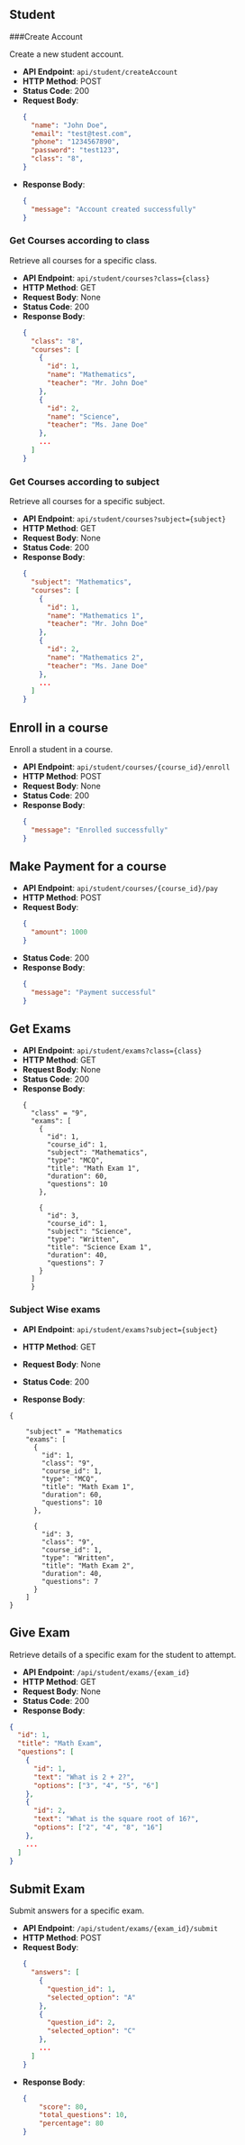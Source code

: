 ## Student

###Create Account

Create a new student account.
- **API Endpoint**: `api/student/createAccount`
- **HTTP Method**: POST
- **Status Code**: 200
- **Request Body**:
  ```json
  {
    "name": "John Doe",
    "email": "test@test.com",
    "phone": "1234567890",
    "password": "test123",
    "class": "8",
  }
  ```
- **Response Body**:
  ```json
  {
    "message": "Account created successfully"
  }
  ```


### Get Courses according to class

Retrieve all courses for a specific class.
- **API Endpoint**: `api/student/courses?class={class}`
- **HTTP Method**: GET
- **Request Body**: None
- **Status Code**: 200
- **Response Body**:
  ```json
  {
    "class": "8",
    "courses": [
      {
        "id": 1,
        "name": "Mathematics",
        "teacher": "Mr. John Doe"
      },
      {
        "id": 2,
        "name": "Science",
        "teacher": "Ms. Jane Doe"
      },
      ...
    ]
  }
  ```
### Get Courses according to subject

Retrieve all courses for a specific subject.
- **API Endpoint**: `api/student/courses?subject={subject}`
- **HTTP Method**: GET
- **Request Body**: None
- **Status Code**: 200
- **Response Body**:
  ```json
  {
    "subject": "Mathematics",
    "courses": [
      {
        "id": 1,
        "name": "Mathematics 1",
        "teacher": "Mr. John Doe"
      },
      {
        "id": 2,
        "name": "Mathematics 2",
        "teacher": "Ms. Jane Doe"
      },
      ...
    ]
  }
  ```




## Enroll in a course

Enroll a student in a course.
- **API Endpoint**: `api/student/courses/{course_id}/enroll`
- **HTTP Method**: POST
- **Request Body**: None
- **Status Code**: 200
- **Response Body**:
  ```json
  {
    "message": "Enrolled successfully"
  }
  ```


## Make Payment for a course

- **API Endpoint**: `api/student/courses/{course_id}/pay`
- **HTTP Method**: POST
- **Request Body**: 
  ```json
  {
    "amount": 1000
  }
  ```
- **Status Code**: 200
- **Response Body**:
  ```json
  {
    "message": "Payment successful"
  }
  ```

## Get Exams
- **API Endpoint**: `api/student/exams?class={class}`
- **HTTP Method**: GET
- **Request Body**: None
- **Status Code**: 200
- **Response Body**:
  ```
  {
    "class" = "9",
    "exams": [
      {
        "id": 1,
        "course_id": 1,
        "subject": "Mathematics",
        "type": "MCQ",
        "title": "Math Exam 1",
        "duration": 60,
        "questions": 10
      },
     
      {
        "id": 3,
        "course_id": 1,
        "subject": "Science",
        "type": "Written",
        "title": "Science Exam 1",
        "duration": 40,
        "questions": 7
      }
    ]
    }

### Subject Wise exams
- **API Endpoint**: `api/student/exams?subject={subject}`


- **HTTP Method**: GET
- **Request Body**: None
- **Status Code**: 200
- **Response Body**:
```
{
   
    "subject" = "Mathematics
    "exams": [
      {
        "id": 1,
        "class": "9",
        "course_id": 1,
        "type": "MCQ",
        "title": "Math Exam 1",
        "duration": 60,
        "questions": 10
      },
     
      {
        "id": 3,
        "class": "9",
        "course_id": 1,
        "type": "Written",
        "title": "Math Exam 2",
        "duration": 40,
        "questions": 7
      }
    ]
}
```


## Give Exam

Retrieve details of a specific exam for the student to attempt.

- **API Endpoint**: `/api/student/exams/{exam_id}`
- **HTTP Method**: GET
- **Request Body**: None
- **Status Code**: 200
- **Response Body**:
```json
{
  "id": 1,
  "title": "Math Exam",
  "questions": [
    {
      "id": 1,
      "text": "What is 2 + 2?",
      "options": ["3", "4", "5", "6"]
    },
    {
      "id": 2,
      "text": "What is the square root of 16?",
      "options": ["2", "4", "8", "16"]
    },
    ...
  ]
}
```

## Submit Exam

Submit answers for a specific exam.

- **API Endpoint**: `/api/student/exams/{exam_id}/submit`
- **HTTP Method**: POST
- **Request Body**:
  ```json
  {
    "answers": [
      {
        "question_id": 1,
        "selected_option": "A"
      },
      {
        "question_id": 2,
        "selected_option": "C"
      },
      ...
    ]
  }
- **Response Body**:
    ```json
    {
        "score": 80,
        "total_questions": 10,
        "percentage": 80
    }
    ```

